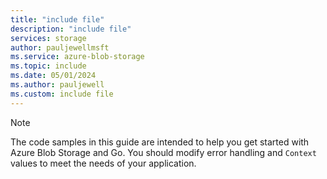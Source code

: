 ```yaml
---
title: "include file"
description: "include file"
services: storage
author: pauljewellmsft
ms.service: azure-blob-storage
ms.topic: include
ms.date: 05/01/2024
ms.author: pauljewell
ms.custom: include file
---
```


> [!NOTE]
> The code samples in this guide are intended to help you get started with Azure Blob Storage and Go. You should modify error handling and `Context` values to meet the needs of your application.